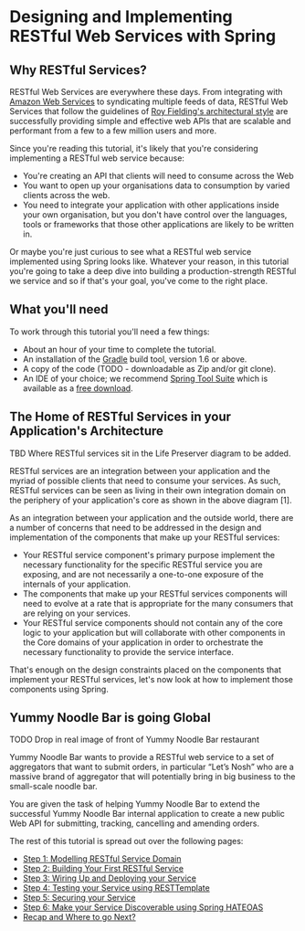 
# Designing and Implementing RESTful Web Services with Spring

## Why RESTful Services?

RESTful Web Services are everywhere these days. From integrating with [Amazon Web Services](http://aws.amazon.com) to syndicating multiple feeds of data, RESTful Web Services that follow the guidelines of [Roy Fielding's architectural style](http://www.ics.uci.edu/~fielding/pubs/dissertation/top.htm) are successfully providing simple and effective web APIs that are scalable and performant from a few to a few million users and more.

Since you're reading this tutorial, it's likely that you're considering implementing a RESTful web service because:

* You're creating an API that clients will need to consume across the Web
* You want to open up your organisations data to consumption by varied clients across the web.
* You need to integrate your application with other applications inside your own organisation, but you don't have control over the languages, tools or frameworks that those other applications are likely to be written in.

Or maybe you're just curious to see what a RESTful web service implemented using Spring looks like. Whatever your reason, in this tutorial you're going to take a deep dive into building a production-strength RESTful we service and so if that's your goal, you've come to the right place. 

## What you'll need

To work through this tutorial you'll need a few things:

* About an hour of your time to complete the tutorial.
* An installation of the [Gradle](http://www.gradle.org) build tool, version 1.6 or above.
* A copy of the code (TODO - downloadable as Zip and/or git clone).
* An IDE of your choice; we recommend [Spring Tool Suite](http://www.springsource.org/sts) which is available as a [free download](http://www.springsource.org/sts).

## The Home of RESTful Services in your Application's Architecture

TBD Where RESTful services sit in the Life Preserver diagram to be added.

RESTful services are an integration between your application and the myriad of possible clients that need to consume your services. As such, RESTful services can be seen as living in their own integration domain on the periphery of your application's core as shown in the above diagram [1]. 

As an integration between your application and the outside world, there are a number of concerns that need to be addressed in the design and implementation of the components that make up your RESTful services:

* Your RESTful service component's primary purpose implement the necessary functionality for the specific RESTful service you are exposing, and are not necessarily a one-to-one exposure of the internals of your application.
* The components that make up your RESTful services components will need to evolve at a rate that is appropriate for the many consumers that are relying on your services.
* Your RESTful service components should not contain any of the core logic to your application but will collaborate with other components in the Core domains of your application in order to orchestrate the necessary functionality to provide the service interface.

That's enough on the design constraints placed on the components that implement your RESTful services, let's now look at how to implement those components using Spring.

## Yummy Noodle Bar is going Global
TODO Drop in real image of front of Yummy Noodle Bar restaurant

Yummy Noodle Bar wants to provide a RESTful web service to a set of aggregators that want to submit orders, in particular “Let’s Nosh” who are a massive brand of aggregator that will potentially bring in big business to the small-scale noodle bar.

You are given the task of helping Yummy Noodle Bar to extend the successful Yummy Noodle Bar internal application to create a new public Web API for submitting, tracking, cancelling and amending orders.

The rest of this tutorial is spread out over the following pages:

* [Step 1: Modelling RESTful Service Domain](page1/README.md)
* [Step 2: Building Your First RESTful Service](page2/README.md)
* [Step 3: Wiring Up and Deploying your Service](page3/README.md)
* [Step 4: Testing your Service using RESTTemplate](page4/README.md)
* [Step 5: Securing your Service](page5/README.md)
* [Step 6: Make your Service Discoverable using Spring HATEOAS](page6/README.md)
* [Recap and Where to go Next?](page7/README.md)


